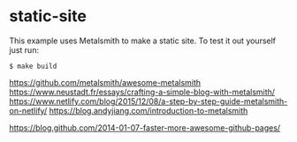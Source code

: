 
# static-site

This example uses Metalsmith to make a static site. To test it out yourself just run:

    $ make build


https://github.com/metalsmith/awesome-metalsmith
https://www.neustadt.fr/essays/crafting-a-simple-blog-with-metalsmith/
https://www.netlify.com/blog/2015/12/08/a-step-by-step-guide-metalsmith-on-netlify/
https://blog.andyjiang.com/introduction-to-metalsmith

https://blog.github.com/2014-01-07-faster-more-awesome-github-pages/